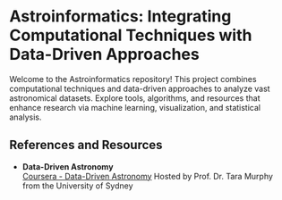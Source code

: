 # Astroinformatics: Integrating Computational Techniques with Data-Driven Approaches
Welcome to the Astroinformatics repository! This project combines computational techniques and data-driven approaches to analyze vast astronomical datasets. Explore tools, algorithms, and resources that enhance research via machine learning, visualization, and statistical analysis.



## References and Resources

- **Data-Driven Astronomy**  
  [Coursera - Data-Driven Astronomy](https://www.coursera.org/learn/data-driven-astronomy)
  Hosted by Prof. Dr. Tara Murphy from the University of Sydney
 
